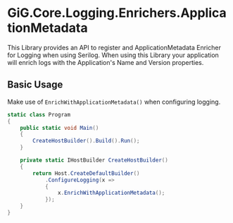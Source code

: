 # GiG.Core.Logging.Enrichers.ApplicationMetadata

This Library provides an API to register and ApplicationMetadata Enricher for Logging when using Serilog.
When using this Library your application will enrich logs with the Application's Name and Version properties.

## Basic Usage

Make use of `EnrichWithApplicationMetadata()` when configuring logging.

```csharp
static class Program
{
    public static void Main()
    {
        CreateHostBuilder().Build().Run();
    }

    private static IHostBuilder CreateHostBuilder()
    {
        return Host.CreateDefaultBuilder()
		    .ConfigureLogging(x =>
			{
			    x.EnrichWithApplicationMetadata();
			});
    }
}
```